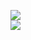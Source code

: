 [![](https://img.shields.io/badge/Made%20With-Github%20Spray-lightgrey.svg?style=for-the-badge&logo=github)](https://github.com/Annihil/github-spray#10830)  
[![](https://i.imgur.com/2DrTn0Z.gif)](https://github.com/Annihil/github-spray)